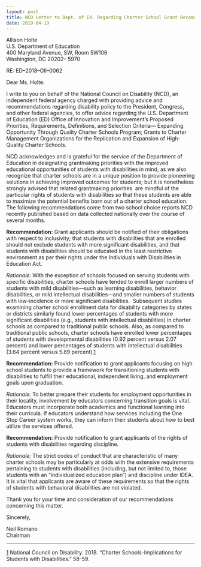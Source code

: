 ```yaml
---
layout: post
title: NCD Letter to Dept. of Ed. Regarding Charter School Grant Recommendations
date: 2019-04-19
---
```

Allison Holte\
U.S. Department of Education\
400 Maryland Avenue, SW, Room 5W106\
Washington, DC 20202– 5970

RE: ED–2018–OII–0062

Dear Ms. Holte: 

I write to you on behalf of the National Council on Disability (NCD), an independent federal agency charged with providing advice and recommendations regarding disability policy to the President, Congress, and other federal agencies, to offer advice regarding the U.S. Department of Education (ED) Office of Innovation and Improvement’s Proposed Priorities, Requirements, Definitions, and Selection Criteria— Expanding Opportunity Through Quality Charter Schools Program; Grants to Charter Management Organizations for the Replication and Expansion of High-Quality Charter Schools.

NCD acknowledges and is grateful for the service of the Department of Education in designating grantmaking priorities with the improved educational opportunities of students with disabilities in mind, as we also recognize that charter schools are in a unique position to provide pioneering solutions in achieving improved outcomes for students; but it is nonetheless strongly advised that related grantmaking priorities  are mindful of the particular rights of students with disabilities so that these students are able to maximize the potential benefits born out of a charter school education. The following recommendations come from two school choice reports NCD recently published based on data collected nationally over the course of several months.  

**Recommendation:** Grant applicants should be notified of their obligations with respect to inclusivity; that students with disabilities that are enrolled should not exclude students with more significant disabilities, and that students with disabilities should be educated in the least restrictive environment as per their rights under the Individuals with Disabilities in Education Act.

*Rationale:* With the exception of schools focused on serving students with specific disabilities, charter schools have tended to enroll larger numbers of students with mild disabilities—such as learning disabilities, behavior disabilities, or mild intellectual disabilities—and smaller numbers of students with low-incidence or more significant disabilities.  Subsequent studies examining charter school enrollment data for disability categories by states or districts similarly found lower percentages of students with more significant disabilities (e.g., students with intellectual disabilities) in charter schools as compared to traditional public schools. Also, as compared to traditional public schools, charter schools have enrolled lower percentages of students with developmental disabilities (0.92 percent versus 2.07 percent) and lower percentages of students with intellectual disabilities (3.64 percent versus 5.89 percent).[1](https://ncd.gov/publications/2019/ncd-letter-dept-ed-regarding-charter-school-grant-recommendations#_ftn1)

**Recommendation:** Provide notification to grant applicants focusing on high school students to provide a framework for transitioning students with disabilities to fulfill their educational, independent living, and employment goals upon graduation.

*Rationale:* To better prepare their students for employment opportunities in their locality, involvement by educators concerning transition goals is vital. Educators must incorporate both academics and functional learning into their curricula. If educators understand how services including the One Stop Career system works, they can inform their students about how to best utilize the services offered.

**Recommendation:** Provide notification to grant applicants of the rights of students with disabilities regarding discipline.

*Rationale:* The strict codes of conduct that are characteristic of many charter schools may be particularly at odds with the extensive requirements pertaining to students with disabilities (including, but not limited to, those students with an “individualized education plan”) and discipline under IDEA. It is vital that applicants are aware of these requirements so that the rights of students with behavioral disabilities are not violated.

Thank you for your time and consideration of our recommendations concerning this matter.

Sincerely,

Neil Romano\
Chairman



- - -

[1](https://ncd.gov/publications/2019/ncd-letter-dept-ed-regarding-charter-school-grant-recommendations#_ftnref1) National Council on Disability. 2018. “Charter Schools-Implications for Students with Disabilities.” 58-59.
